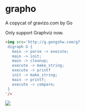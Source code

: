 # grapho
A copycat of gravizo.com by Go

Only support Graphviz now.

```html
<img src='http://g.gongshw.com/g?
 digraph G {
   main -> parse -> execute;
   main -> init;
   main -> cleanup;
   execute -> make_string;
   execute -> printf
   init -> make_string;
   main -> printf;
   execute -> compare;
 }
'/>
```

<img alter="g.gongshw.com is dwon! connact @gongshw for help!" src='http://g.gongshw.com/g?
 digraph G {
   main -> parse -> execute;
   main -> init;
   main -> cleanup;
   execute -> make_string;
   execute -> printf
   init -> make_string;
   main -> printf;
   execute -> compare;
 }
'/>
